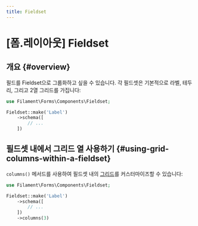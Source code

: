 ```yaml
---
title: Fieldset
---
```

# [폼.레이아웃] Fieldset

## 개요 {#overview}

필드를 Fieldset으로 그룹화하고 싶을 수 있습니다. 각 필드셋은 기본적으로 라벨, 테두리, 그리고 2열 그리드를 가집니다:

```php
use Filament\Forms\Components\Fieldset;

Fieldset::make('Label')
    ->schema([
        // ...
    ])
```

<AutoScreenshot name="forms/layout/fieldset/simple" alt="Fieldset" version="3.x" />

## 필드셋 내에서 그리드 열 사용하기 {#using-grid-columns-within-a-fieldset}

`columns()` 메서드를 사용하여 필드셋 내의 [그리드](grid)를 커스터마이즈할 수 있습니다:

```php
use Filament\Forms\Components\Fieldset;

Fieldset::make('Label')
    ->schema([
        // ...
    ])
    ->columns(3)
```
